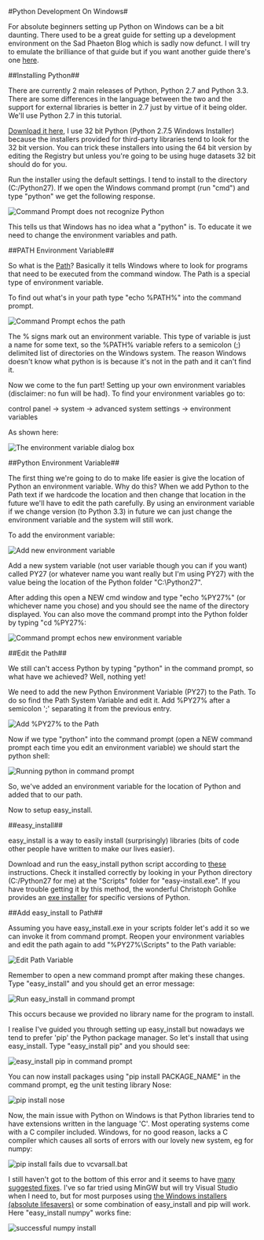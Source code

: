#Python Development On Windows#

For absolute beginners setting up Python on Windows can be a bit daunting. There used to be a great guide for setting
up a development environment on the Sad Phaeton Blog which is sadly now defunct. I will try to emulate the brilliance of that guide
but if you want another guide there's one [here][link0].

##Installing Python##

There are currently 2 main releases of Python, Python 2.7 and Python 3.3. There are some differences in the language between the 
two and the support for external libraries is better in 2.7 just by virtue of it being older. We'll use Python 2.7 in this tutorial.

[Download it here][link1], I use 32 bit Python (Python 2.7.5 Windows Installer) because the installers provided for third-party libraries tend
to look for the 32 bit version. You can trick these installers into using the 64 bit version by editing the Registry but unless you're going to be using huge datasets 
32 bit should do for you.

Run the installer using the default settings. I tend to install to the directory (C:/Python27). If we open the Windows command prompt (run "cmd")
and type "python" we get the following response.

<img src = "/images/Python-Environment/python-not-recognized.png" alt = "Command Prompt does not recognize Python"/>

This tells us that Windows has no idea what a "python" is. To educate it we need to change the environment variables and path.

##PATH Environment Variable##

So what is the [Path][link2]? Basically it tells Windows where to look for programs that need to be executed from the command window. The Path is a special type of 
environment variable.

To find out what's in your path type "echo %PATH%" into the command prompt.

<img src = "/images/Python-Environment/path-echo.png" alt = "Command Prompt echos the path"/>

The % signs mark out an environment variable. This type of variable is just a name for some text, so the %PATH% variable
refers to a semicolon (;) delimited list of directories on the Windows system. The reason Windows doesn't know what python is
is because it's not in the path and it can't find it.

Now we come to the fun part! Setting up your own environment variables (disclaimer: no fun will be had). To find your environment
variables go to:

control panel -> system -> advanced system settings -> environment variables

As shown here:

<img src = "/images/Python-Environment/environment-variable-window.png" alt = "The environment variable dialog box"/>

##Python Environment Variable##

The first thing we're going to do to make life easier is give the location of Python an environment variable. Why do this?
When we add Python to the Path text if we hardcode the location and then change that location in the future we'll have to edit the path carefully.
By using an environment variable if we change version (to Python 3.3) in future we can just change the environment variable and the system will still work.

To add the environment variable:

<img src = "/images/Python-Environment/new-py27.png" alt = "Add new environment variable"/>

Add a new system variable (not user variable though you can if you want) called PY27 (or whatever name you want really but I'm using PY27) with the value being
the location of the Python folder "C:\Python27".

After adding this open a NEW cmd window and type "echo %PY27%" (or whichever name you chose) and you should see the name of the directory displayed.
You can also move the command prompt into the Python folder by typing "cd %PY27%:

<img src = "/images/Python-Environment/py27-echo.png" alt = "Command prompt echos new environment variable"/>


##Edit the Path##

We still can't access Python by typing "python" in the command prompt, so what have we achieved? Well, nothing yet!

We need to add the new Python Environment Variable (PY27) to the Path. To do so find the Path System Variable and edit it.
Add %PY27% after a semicolon ';' separating it from the previous entry.

<img src = "/images/Python-Environment/edit-path.png" alt = "Add %PY27% to the Path"/>

Now if we type "python" into the command prompt (open a NEW command prompt each time you edit an environment variable) we should start the python shell:

<img src = "/images/Python-Environment/python-cmd.png" alt = "Running python in command prompt"/>

So, we've added an environment variable for the location of Python and added that to our path.

Now to setup easy_install.

##easy_install##

easy_install is a way to easily install (surprisingly) libraries (bits of code other people have written to make our lives easier).

Download and run the easy_install python script according to [these][link3] instructions. Check it installed correctly by looking in your
Python directory (C:/Python27 for me) at the "Scripts" folder for "easy-install.exe". If you have trouble getting it by this method, the wonderful
Christoph Gohlke provides an [exe installer][link4] for specific versions of Python.

##Add easy_install to Path##

Assuming you have easy_install.exe in your scripts folder let's add it so we can invoke it from command prompt. Reopen your environment variables and edit the
path again to add "%PY27%\Scripts" to the Path variable:

<img src = "/images/Python-Environment/edit-path-2.png" alt = "Edit Path Variable"/>

Remember to open a new command prompt after making these changes. Type "easy_install" and you should get an error message:

<img src = "/images/Python-Environment/easy-install-error.png" alt = "Run easy_install in command prompt"/>

This occurs because we provided no library name for the program to install. 

I realise I've guided you through setting up easy\_install but nowadays we tend to prefer 'pip' the Python package manager. So let's install that using easy\_install. Type
"easy_install pip" and you should see:

<img src = "/images/Python-Environment/easy-pip.png" alt = "easy_install pip in command prompt"/>

You can now install packages using "pip install PACKAGE_NAME" in the command prompt, eg the unit testing library Nose:

<img src = "/images/Python-Environment/pip-install-nose.png" alt = "pip install nose"/>

Now, the main issue with Python on Windows is that Python libraries tend to have extensions written in the language 'C'. Most operating systems come with a 
C compiler included. Windows, for no good reason, lacks a C compiler which causes all sorts of errors with our lovely new system, eg for numpy:

<img src = "/images/Python-Environment/vcvarsall.png" alt = "pip install fails due to vcvarsall.bat"/>

I still haven't got to the bottom of this error and it seems to have [many suggested fixes][link5]. I've so far tried using MinGW but will try Visual Studio when I need to, but for 
most purposes using [the Windows installers (absolute lifesavers)][link6] or some combination of easy\_install and pip will work. Here "easy\_install numpy" works fine:

<img src = "/images/Python-Environment/numpy-install.png" alt = "successful numpy install"/>

[link0]:http://varunpant.com/posts/how-to-setup-easy_install-on-windows "Blog on how to use easy_install on Windows"
[link1]:http://www.python.org/download/ "Python Download Page"
[link2]:http://en.wikipedia.org/wiki/PATH_(variable) "Wikipedia article on Path variable"
[link3]:https://pypi.python.org/pypi/setuptools/1.1#windows "Windows installation of setup tools"
[link4]:http://www.lfd.uci.edu/~gohlke/pythonlibs/#setuptools "Setuptools installer for Windows"
[link5]:http://stackoverflow.com/questions/2817869/error-unable-to-find-vcvarsall-bat "People having the same problem"
[link6]:http://www.lfd.uci.edu/~gohlke/pythonlibs/ "Windows installers for Python Libraries"
